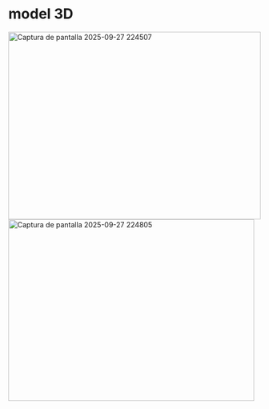model 3D
====
<img width="504" height="375" alt="Captura de pantalla 2025-09-27 224507" src="https://github.com/user-attachments/assets/674ea51e-2b82-4122-b3df-9a5ba663eab7" />

<img width="491" height="363" alt="Captura de pantalla 2025-09-27 224805" src="https://github.com/user-attachments/assets/fe724508-f26b-4fdf-89c8-9a94a37996dd" />
